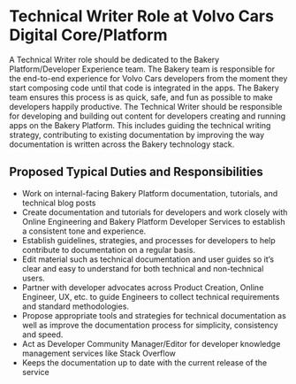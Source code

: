 # Technical Writer Role at Volvo Cars Digital Core/Platform
A Technical Writer role should be dedicated to the Bakery Platform/Developer Experience team. 
The Bakery team is responsible for the end-to-end experience for Volvo Cars developers from 
the moment they start composing code until that code is integrated in the apps. The Bakery team
ensures this process is as quick, safe, and fun as possible to make developers happily productive. 
The Technical Writer should be responsible for developing and building out content for developers
creating and running apps on the Bakery Platform. This includes guiding the technical writing 
strategy, contributing to existing documentation by improving the way documentation is written 
across the Bakery technology stack.

## Proposed Typical Duties and Responsibilities
- Work on internal-facing Bakery Platform documentation, tutorials, and technical blog posts 
- Create documentation and tutorials for developers and work closely with Online Engineering and Bakery Platform Developer Services to establish a consistent tone and experience. 
- Establish guidelines, strategies, and processes for developers to help contribute to documentation on a regular basis. 
- Edit material such as technical documentation and user guides so it’s clear and easy to understand for both technical and non-technical users. 
- Partner with developer advocates across Product Creation, Online Engineer, UX, etc. to guide Engineers to collect technical requirements and standard methodologies. 
- Propose appropriate tools and strategies for technical documentation as well as improve the documentation process for simplicity, consistency and speed. 
- Act as Developer Community Manager/Editor for developer knowledge management services like Stack Overflow 
- Keeps the documentation up to date with the current release of the service

